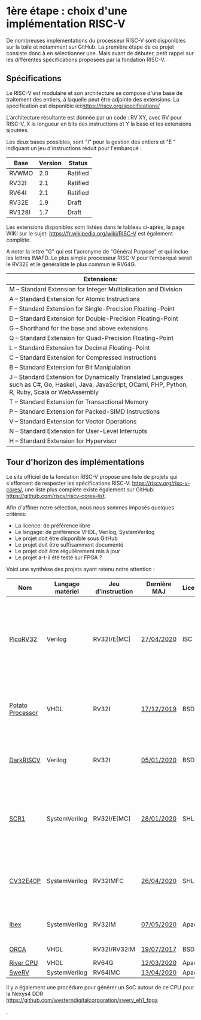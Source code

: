 # 1ère étape : choix d'une implémentation RISC-V

De nombreuses implémentations du processeur RISC-V sont disponibles sur la toile et notamment sur GitHub. La première étape de ce projet consiste donc à en sélectionner une. Mais avant de débuter, petit rappel sur les différentes spécifications proposées par la fondation RISC-V.

## Spécifications

Le RISC-V est modulaire et son architecture se compose d'une base de traitement des entiers, à laquelle peut être adjointe des extensions. La spécification est disponible ici:https://riscv.org/specifications/

L’architecture résultante est donnée par un code : RV XY, avec RV pour RISC-V, X la longueur en bits des instructions et Y la base et les extensions ajoutées.

Les deux bases possibles, sont "I" pour la gestion des entiers et "E " indiquant un jeu d'instructions réduit pour l'embarqué :

| Base   | Version | Status   |
| ------ | ------- | -------- |
| RVWMO  | 2.0     | Ratified |
| RV32I  | 2.1     | Ratified |
| RV64I  | 2.1     | Ratified |
| RV32E  | 1.9     | Draft    |
| RV128I | 1.7     | Draft    |

Les extensions disponibles sont listées dans le tableau ci-après, la page WIKI sur le sujet: https://fr.wikipedia.org/wiki/RISC-V est également complète.

A noter la lettre "G" qui est l'acronyme de "Général Purpose" et qui inclue les lettres IMAFD. Le plus simple processeur RISC-V pour l’embarqué serait le RV32E et le généraliste le plus commun le RV64G.

| Extensions:                                                  |
| ------------------------------------------------------------ |
| M – Standard Extension for Integer Multiplication and Division |
| A – Standard Extension for Atomic Instructions               |
| F – Standard Extension for Single-Precision Floating-Point   |
| D – Standard Extension for Double-Precision Floating-Point   |
| G – Shorthand for the base and above extensions              |
| Q – Standard Extension for Quad-Precision Floating-Point     |
| L – Standard Extension for Decimal Floating-Point            |
| C – Standard Extension for Compressed Instructions           |
| B – Standard Extension for Bit Manipulation                  |
| J – Standard Extension for Dynamically Translated Languages such as C#, Go, Haskell, Java, JavaScript, OCaml, PHP, Python, R, Ruby, Scala or WebAssembly |
| T – Standard Extension for Transactional Memory              |
| P – Standard Extension for Packed-SIMD Instructions          |
| V – Standard Extension for Vector Operations                 |
| N – Standard Extension for User-Level Interrupts             |
| H – Standard Extension for Hypervisor                        |

## Tour d'horizon des implémentations

Le site officiel de la fondation RISC-V propose une liste de projets qui s'efforcent de respecter les spécifications RISC-V: https://riscv.org/risc-v-cores/, une liste plus complète existe également sur GitHub:  https://github.com/riscv/riscv-cores-list.

Afin d'affiner notre sélection, nous nous sommes imposés quelques critères:

- La licence: de préférence libre
- Le langage: de préférence VHDL, Verilog, SystemVerilog
- Le projet doit être disponible sous GitHub
- Le projet doit être suffisamment documenté
- Le projet doit être régulièrement mis à jour
- Le projet a-t-il été testé sur FPGA ?

Voici une synthèse des projets ayant retenu notre attention :

| Nom                                                   | Langage matériel | Jeu d'instruction | Dernière MAJ                                                 | Licence | Commentaires                                                 |
| ----------------------------------------------------- | ---------------- | ----------------- | ------------------------------------------------------------ | ------- | ------------------------------------------------------------ |
| [PicoRV32](https://github.com/cliffordwolf/picorv32)  | Verilog          | RV32I/E[MC]       | [27/04/2020](https://github.com/cliffordwolf/picorv32/commits/master) | ISC     | - Bien référencé, et testé sur différentes puces, le projet est open source et très régulièrement mis à jour. Il est possible de trouver plusieurs exemples sur la toile d'utilisation de ce processeur (ex: https://github.com/Jesus89/picorv32-c-examples)<br/>- La documentation y est complète, la chaine de compilation y est décrite ainsi que différents testbenches |
| [Potato Processor](https://github.com/skordal/potato) | VHDL             | RV32I             | [17/12/2019](https://github.com/skordal/potato/commits/master) | BSD     | Evoqué lors de notre première réunion, la page gitHub de ce projet est bien documentée mais semble inactive depuis quelques mois. Nous ne la retrouvons pas non plus dans la liste des projets référencés sur la page officielle. |
| [DarkRISCV](https://github.com/darklife/darkriscv)    | Verilog          | RV32I             | [05/01/2020](https://github.com/darklife/darkriscv/commits/master) | BSD     | Le projet est récent et référencé sur la liste officielle. La documentation y est présente, mais le projet ne semble pas terminé. L'auteur précise que certaine fonctionnalités sont toujours en attente de tests. A suivre... |
| [SCR1](https://github.com/syntacore/scr1)             | SystemVerilog    | RV32I/E[MC]       | [28/01/2020](https://github.com/syntacore/scr1/commits/master) | SHL     | Le projet est récent et référencé sur la liste officielle. mais une gamme plus étendue est disponible sur le site de l'entreprise (https://syntacore.com) disponible sous licence commerciale, seul le SCR1 semble avoir un SDK libre. Le GitHub est bien fourni, et l'entreprise [communique sur ses produits](https://open-src-soc.org/media/slides/2nd-RISC-V-Meeting-2019-10-02-11h30-Ekaterina-Berezina.pdf). A voir donc.... |
| [CV32E40P](https://github.com/openhwgroup/cv32e40p)   | SystemVerilog    | RV32IMFC          | [26/04/2020](https://github.com/openhwgroup/cv32e40p/commits/master) | SHL     | Dans la liste des projets évoqués par Pascal, le RI5CY est spécifiquement développé pour les plateformes PULP et semble optimisé pour le calcul parallèle. A ce stade, il est difficile de dire si ce projet sera transposable sur une autre plateforme. |
| [Ibex](https://github.com/lowRISC/ibex)               | SystemVerilog    | RV32IM            | [07/05/2020](https://github.com/lowRISC/ibex/commits/master) | Apache  | Egalement dans la liste de Pascal. A l'origine ce projet était nommé zero-riscy pour les plateformes PULP (voir ci-dessus). |
| [ORCA](https://github.com/riscveval/orca-1)           | VHDL             | RV32I/RV32IM      | [19/07/2017](https://github.com/riscveval/orca-1/commits/master) | BSD     | Projet forké, l'original ayant été supprimé.                 |
| [River CPU](https://github.com/sergeykhbr/riscv_vhdl) | VHDL             | RV64G             | [12/03/2020](https://github.com/sergeykhbr/riscv_vhdl/commits/master) | Apache  | -                                                            |
| [SweRV](https://github.com/chipsalliance/Cores-SweRV) | SystemVerilog    | RV64IMC           | [13/04/2020](https://github.com/chipsalliance/Cores-SweRV/commits/master) | Apache  | -                                                            |

Il y a également une procédure pour générer un SoC autour de ce CPU pour la Nexys4 DDR https://github.com/westerndigitalcorporation/swerv_eh1_fpga

.
